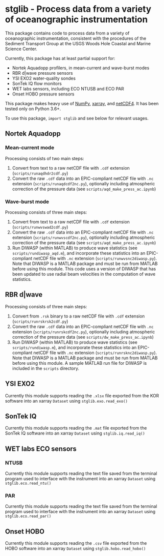 # stglib - Process data from a variety of oceanographic instrumentation

This package contains code to process data from a variety of oceanographic instrumentation, consistent with the procedures of the Sediment Transport Group at the USGS Woods Hole Coastal and Marine Science Center.

Currently, this package has at least partial support for:

- Nortek Aquadopp profilers, in mean-current and wave-burst modes
- RBR d|wave pressure sensors
- YSI EXO2 water-quality sondes
- SonTek IQ flow monitors
- WET labs sensors, including ECO NTUSB and ECO PAR
- Onset HOBO pressure sensors

This package makes heavy use of [NumPy](http://www.numpy.org), [xarray](http://xarray.pydata.org/en/stable/), and [netCDF4](http://unidata.github.io/netcdf4-python/). It has been tested only on Python 3.6+.

To use this package, `import stglib` and see below for relevant usages.

## Nortek Aquadopp

### Mean-current mode

Processing consists of two main steps:

1. Convert from text to a raw netCDF file with `.cdf` extension (`scripts/runaqdhdr2cdf.py`)
2. Convert the raw `.cdf` data into an EPIC-compliant netCDF file with `.nc` extension (`scripts/runaqdcdf2nc.py`), optionally including atmospheric correction of the pressure data (see `scripts/aqd_make_press_ac.ipynb`)

### Wave-burst mode

Processing consists of three main steps:

1. Convert from text to a raw netCDF file with `.cdf` extension (`scripts/runwvswad2cdf.py`)
2. Convert the raw `.cdf` data into an EPIC-compliant netCDF file with `.nc` extension (`scripts/runwvscdf2nc.py`), optionally including atmospheric correction of the pressure data (see `scripts/aqd_make_press_ac.ipynb`)
3. Run DIWASP (within MATLAB) to produce wave statistics (see `scripts/rundiwasp_aqd.m`), and incorporate these statistics into an EPIC-compliant netCDF file with `.nc` extension (`scripts/runwvsnc2diwasp.py`). Note that DIWASP is a MATLAB package and must be run from MATLAB before using this module. This code uses a version of DIWASP that has been updated to use radial beam velocities in the computation of wave statistics.

## RBR d|wave

Processing consists of three main steps:

1. Convert from `.rsk` binary to a raw netCDF file with `.cdf` extension (`scripts/runrskrsk2cdf.py`)
2. Convert the raw `.cdf` data into an EPIC-compliant netCDF file with `.nc` extension (`scripts/runrskcdf2nc.py`), optionally including atmospheric correction of the pressure data (see `scripts/dw_make_press_ac.ipynb`)
3. Run DIWASP (within MATLAB) to produce wave statistics (see `scripts/rundiwasp.m`), and incorporate these statistics into an EPIC-compliant netCDF file with `.nc` extension (`scripts/runrsknc2diwasp.py`). Note that DIWASP is a MATLAB package and must be run from MATLAB before using this module. A sample MATLAB run file for DIWASP is included in the `scripts` directory.

## YSI EXO2

Currently this module supports reading the `.xlsx` file exported from the KOR software into an xarray `Dataset` using `stglib.exo.read_exo()`

## SonTek IQ

Currently this module supports reading the `.mat` file exported from the SonTek IQ software into an xarray `Dataset` using `stglib.iq.read_iq()`

## WET labs ECO sensors

### NTUSB

Currently this module supports reading the text file saved from the terminal program used to interface with the instrument into an xarray `Dataset` using `stglib.eco.read_ntu()`

### PAR

Currently this module supports reading the text file saved from the terminal program used to interface with the instrument into an xarray `Dataset` using `stglib.eco.read_par()`

## Onset HOBO

Currently this module supports reading the `.csv` file exported from the HOBO software into an xarray `Dataset` using `stglib.hobo.read_hobo()`
